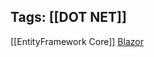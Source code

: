 Tags:
	[[DOT NET]]
-----------------------------------
[[EntityFramework Core]]
[Blazor]([[Blazor]])
